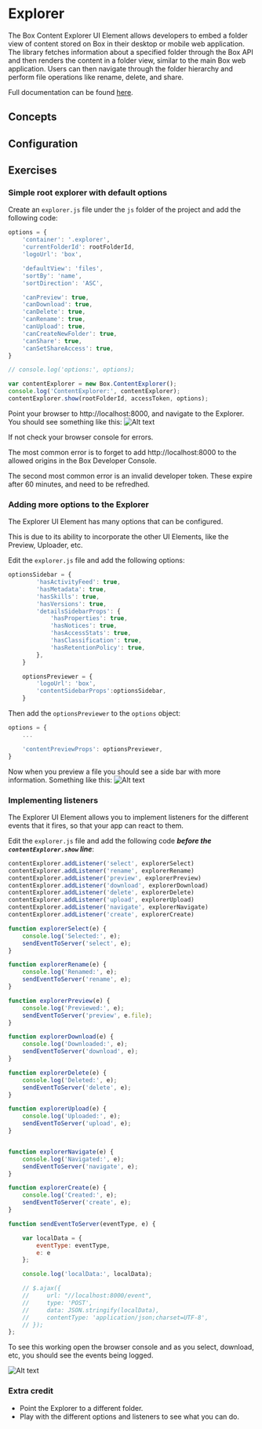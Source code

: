 # Explorer
The Box Content Explorer UI Element allows developers to embed a folder view of content stored on Box in their desktop or mobile web application. The library fetches information about a specified folder through the Box API and then renders the content in a folder view, similar to the main Box web application. Users can then navigate through the folder hierarchy and perform file operations like rename, delete, and share.

Full documentation can be found [here](https://developer.box.com/guides/embed/ui-elements/explorer/).

## Concepts

## Configuration

## Exercises

### Simple root explorer with default options
Create an `explorer.js` file under the `js` folder of the project and add the following code:
```javascript
options = {
    'container': '.explorer',
    'currentFolderId': rootFolderId,
    'logoUrl': 'box',

    'defaultView': 'files',
    'sortBy': 'name',
    'sortDirection': 'ASC',

    'canPreview': true,
    'canDownload': true,
    'canDelete': true,
    'canRename': true,
    'canUpload': true,
    'canCreateNewFolder': true,
    'canShare': true,
    'canSetShareAccess': true,
}

// console.log('options:', options);

var contentExplorer = new Box.ContentExplorer();
console.log('ContentExplorer:', contentExplorer);
contentExplorer.show(rootFolderId, accessToken, options);
```

Point your browser to http://localhost:8000, and navigate to the Explorer. You should see something like this:
![Alt text](/images/explorer_001.png)

If not check your browser console for errors.

The most common error is to forget to add http://localhost:8000 to the allowed origins in the Box Developer Console.

The second most common error is an invalid developer token. These expire after 60 minutes, and need to be refredhed.

### Adding more options to the Explorer
The Explorer UI Element has many options that can be configured.

This is due to its ability to incorporate the other UI Elements, like the Preview, Uploader, etc.

Edit the `explorer.js` file and add the following options:
```javascript
optionsSidebar = {
        'hasActivityFeed': true,
        'hasMetadata': true,
        'hasSkills': true,
        'hasVersions': true,
        'detailsSidebarProps': {
            'hasProperties': true,
            'hasNotices': true,
            'hasAccessStats': true,
            'hasClassification': true,
            'hasRetentionPolicy': true,
        },
    }

    optionsPreviewer = {
        'logoUrl': 'box',
        'contentSidebarProps':optionsSidebar,
    }
```
Then add the `optionsPreviewer` to the `options` object:
```javascript
options = {
    ...

    'contentPreviewProps': optionsPreviewer,
}
```
Now when you preview a file you should see a side bar with more information. Something like this:
![Alt text](/images/explorer_sidebar.png)

### Implementing listeners
The Explorer UI Element allows you to implement listeners for the different events that it fires, so that your app can react to them.

Edit the `explorer.js` file and add the following code ***before the `contentExplorer.show` line***:
```javascript
contentExplorer.addListener('select', explorerSelect)
contentExplorer.addListener('rename', explorerRename)
contentExplorer.addListener('preview', explorerPreview)
contentExplorer.addListener('download', explorerDownload)
contentExplorer.addListener('delete', explorerDelete)
contentExplorer.addListener('upload', explorerUpload)
contentExplorer.addListener('navigate', explorerNavigate)
contentExplorer.addListener('create', explorerCreate)

function explorerSelect(e) {
    console.log('Selected:', e);
    sendEventToServer('select', e);
}

function explorerRename(e) {
    console.log('Renamed:', e);
    sendEventToServer('rename', e);
}

function explorerPreview(e) {
    console.log('Previewed:', e);
    sendEventToServer('preview', e.file);
}

function explorerDownload(e) {
    console.log('Downloaded:', e);
    sendEventToServer('download', e);
}

function explorerDelete(e) {
    console.log('Deleted:', e);
    sendEventToServer('delete', e);
}

function explorerUpload(e) {
    console.log('Uploaded:', e);
    sendEventToServer('upload', e);
}


function explorerNavigate(e) {
    console.log('Navigated:', e);
    sendEventToServer('navigate', e);
}

function explorerCreate(e) {
    console.log('Created:', e);
    sendEventToServer('create', e);
}

function sendEventToServer(eventType, e) {

    var localData = {
        eventType: eventType,
        e: e
    };

    console.log('localData:', localData);

    // $.ajax({
    //     url: "//localhost:8000/event",
    //     type: 'POST',
    //     data: JSON.stringify(localData),
    //     contentType: 'application/json;charset=UTF-8',
    // });
};
```
To see this working open the browser console and as you select, download, etc, you should see the events being logged.

![Alt text](/images/explorer_events.png)

### Extra credit
* Point the Explorer to a different folder.
* Play with the different options and listeners to see what you can do.

